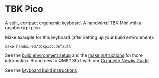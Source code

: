 # TBK Pico

A split, compact ergonomic keyboard.
A handwired TBK Mini with a raspberry pi pico.

Make example for this keyboard (after setting up your build environment):

    make handwired/tbkpico:default

See the [build environment setup](https://docs.qmk.fm/#/getting_started_build_tools) and the [make instructions](https://docs.qmk.fm/#/getting_started_make_guide) for more information. Brand new to QMK? Start with our [Complete Newbs Guide](https://docs.qmk.fm/#/newbs).

See the [keyboard build instructions](http://docs.bastardkb.com/)
